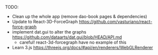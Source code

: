 TODO: 

- Clean up the whole app (remove dao-book pages & dependencies)
- Update to React-3D-ForceGraph https://github.com/vasturiano/react-force-graph
- implement dat.gui to alter the graphs https://github.com/dataarts/dat.gui/blob/HEAD/API.md
    - careful! react-3d-forcegraph have no example of this
- Learn 3.js https://threejs.org/docs/#api/en/renderers/WebGLRenderer